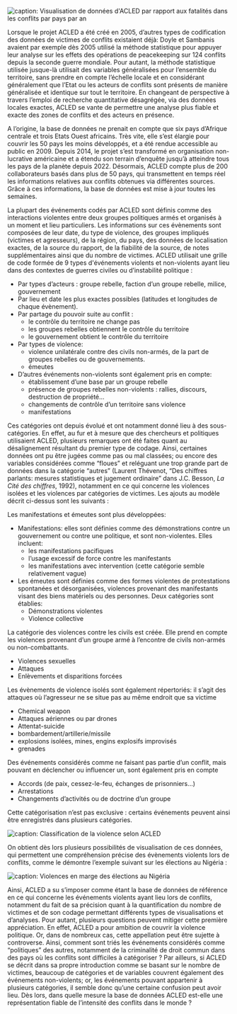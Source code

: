 ![caption: Visualisation de données d'ACLED par rapport aux fatalités dans les conflits par pays par an](https://user-images.githubusercontent.com/118550105/203336182-b1fd3e7f-1c21-4eae-9dd8-b1191f75895d.png)



Lorsque le projet ACLED a été créé en 2005, d’autres types de codification des données de victimes de conflits
existaient déjà: Doyle et Sambanis avaient par exemple dès 2005 utilisé la méthode statistique pour appuyer leur analyse
sur les effets des opérations de peacekeeping sur 124 conflits depuis la seconde guerre mondiale. Pour autant, la
méthode statistique utilisée jusque-là utilisait des variables généralisées pour l’ensemble du territoire, sans prendre
en compte l’échelle locale et en considérant généralement que l’Etat ou les acteurs de conflits sont présents de manière
généralisée et identique sur tout le territoire. En changeant de perspective à travers l’emploi de recherche
quantitative désagrégée, via des données locales exactes, ACLED se vante de permettre une analyse plus fiable et exacte
des zones de conflits et des acteurs en présence.

A l’origine, la base de données ne prenait en compte que six pays d’Afrique centrale et trois Etats Ouest africains.
Très vite, elle s’est élargie pour couvrir les 50 pays les moins développés, et a été rendue accessible au public en
2009. Depuis 2014, le projet s’est transformé en organisation non-lucrative américaine et a étendu son terrain d’enquête
jusqu’à atteindre tous les pays de la planète depuis 2022. Désormais, ACLED compte plus de 200 collaborateurs basés dans
plus de 50 pays, qui transmettent en temps réel les informations relatives aux conflits obtenues via différentes
sources. Grâce à ces informations, la base de données est mise à jour toutes les semaines.

La plupart des événements codés par ACLED sont définis comme des interactions violentes entre deux groupes politiques
armés et organisés à un moment et lieu particuliers. Les informations sur ces évènements sont composées de leur date, du
type de violence, des groupes impliqués (victimes et agresseurs), de la région, du pays, des données de localisation
exactes, de la source du rapport, de la fiabilité de la source, de notes supplémentaires ainsi que du nombre de
victimes. ACLED utilisait une grille de code formée de 9 types d'événements violents et non-violents ayant lieu dans des
contextes de guerres civiles ou d’instabilité politique :

- Par types d’acteurs : groupe rebelle, faction d’un groupe rebelle, milice, gouvernement
- Par lieu et date les plus exactes possibles (latitudes et longitudes de chaque évènement).
- Par partage du pouvoir suite au conflit :
    - le contrôle du territoire ne change pas
    - les groupes rebelles obtiennent le contrôle du territoire
    - le gouvernement obtient le contrôle du territoire
- Par types de violence:
    - violence unilatérale contre des civils non-armés, de la part de groupes rebelles ou de gouvernements.
    - émeutes
- D’autres événements non-violents sont également pris en compte:
    - établissement d’une base par un groupe rebelle
    - présence de groupes rebelles non-violents : rallies, discours, destruction de propriété…
    - changements de contrôle d’un territoire sans violence
    - manifestations

Ces catégories ont depuis évolué et ont notamment donné lieu à des sous-catégories. En effet, au fur et à mesure que des
chercheurs et politiques utilisaient ACLED, plusieurs remarques ont été faites quant au désalignement résultant du
premier type de codage. Ainsi, certaines données ont pu être jugées comme pas ou mal classées; ou encore des variables
considérées comme “floues” et reléguant une trop grande part de données dans la catégorie “autres” (Laurent Thévenot,
“Des chiffres parlants: mesures statistiques et jugement ordinaire” dans J.C. Besson, *La Cité des chiffres*, 1992),
notamment en ce qui concerne les violences isolées et les violences par catégories de victimes. Les ajouts au modèle
décrit ci-dessus sont les suivants :

Les manifestations et émeutes sont plus développées:

- Manifestations: elles sont définies comme des démonstrations contre un gouvernement ou contre une politique, et sont
  non-violentes. Elles incluent:
    - les manifestations pacifiques
    - l’usage excessif de force contre les manifestants
    - les manifestations avec intervention (cette catégorie semble relativement vague)
- Les émeutes sont définies comme des formes violentes de protestations spontanées et désorganisées, violences provenant
  des manifestants visant des biens matériels ou des personnes. Deux catégories sont établies:
    - Démonstrations violentes
    - Violence collective

La catégorie des violences contre les civils est créée. Elle prend en compte les violences provenant d’un groupe armé à
l’encontre de civils non-armés ou non-combattants.

- Violences sexuelles
- Attaques
- Enlèvements et disparitions forcées

Les évènements de violence isolés sont également répertoriés: il s’agit des attaques où l’agresseur ne se situe pas au
même endroit que sa victime

- Chemical weapon
- Attaques aériennes ou par drones
- Attentat-suicide
- bombardement/artillerie/missile
- explosions isolées, mines, engins explosifs improvisés
- grenades

Des événements considérés comme ne faisant pas partie d’un conflit, mais pouvant en déclencher ou influencer un, sont
également pris en compte

- Accords (de paix, cessez-le-feu, échanges de prisonniers…)
- Arrestations
- Changements d’activités ou de doctrine d’un groupe

Cette catégorisation n’est pas exclusive : certains événements peuvent ainsi être enregistrés dans plusieurs catégories.

![caption: Classification de la violence selon ACLED](visualising_violence.webp)

On obtient dès lors plusieurs possibilités de visualisation de ces données, qui permettent une compréhension précise des
évènements violents lors de conflits, comme le démontre l’exemple suivant sur les élections au Nigéria :

![caption: Violences en marge des élections au Nigéria](nigeria_election_violence.webp)

Ainsi, ACLED a su s’imposer comme étant la base de données de référence en ce qui concerne les événements violents ayant
lieu lors de conflits, notamment du fait de sa précision quant à la quantification du nombre de victimes et de son
codage permettant différents types de visualisations et d’analyses. Pour autant, plusieurs questions peuvent mitiger
cette première appréciation. En effet, ACLED a pour ambition de couvrir la violence politique. Or, dans de nombreux cas,
cette appellation peut être sujette à controverse. Ainsi, comment sont triés les événements considérés comme
“politiques” des autres, notamment de la criminalité de droit commun dans des pays où les conflits sont difficiles à
catégoriser ? Par ailleurs, si ACLED se décrit dans sa propre introduction comme se basant sur le nombre de victimes,
beaucoup de catégories et de variables couvrent également des événements non-violents; or, les événements pouvant
appartenir à plusieurs catégories, il semble donc qu’une certaine confusion peut avoir lieu. Dès lors, dans quelle
mesure la base de données ACLED est-elle une représentation fiable de l’intensité des conflits dans le monde ? 

